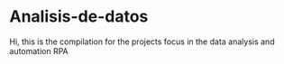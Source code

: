# Analisis-de-datos
Hi, this is the compilation for the projects focus in the data analysis and automation RPA

